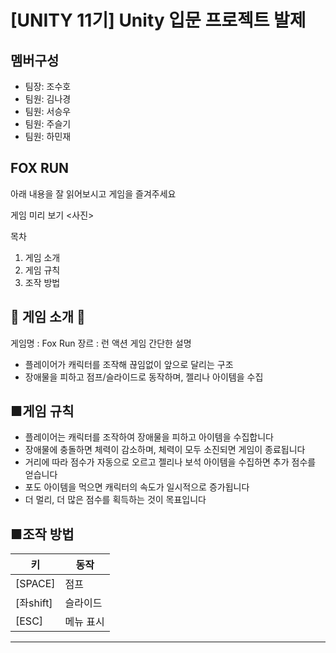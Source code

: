 # [UNITY 11기] Unity 입문 프로젝트 발제

## 멤버구성
- 팀장: 조수호
- 팀원: 김나경
- 팀원: 서승우
- 팀원: 주슬기
- 팀원: 하민재

## FOX RUN
아래 내용을 잘 읽어보시고 게임을 즐겨주세요

게임 미리 보기
<사진>

목차
1. 게임 소개
2. 게임 규칙
3. 조작 방법

## **🦊 게임 소개 🦊**
게임명 : Fox Run
장르 : 런 액션 게임
간단한 설명
- 플레이어가 캐릭터를 조작해 끊임없이 앞으로 달리는 구조
- 장애물을 피하고 점프/슬라이드로 동작하며, 젤리나 아이템을 수집

## ■게임 규칙
- 플레이어는 캐릭터를 조작하여 장애물을 피하고 아이템을 수집합니다
- 장애물에 충돌하면 체력이 감소하며, 체력이 모두 소진되면 게임이 종료됩니다
- 거리에 따라 점수가 자동으로 오르고 젤리나 보석 아이템을 수집하면 추가 점수를 얻습니다
- 포도 아이템을 먹으면 캐릭터의 속도가 일시적으로 증가됩니다
- 더 멀리, 더 많은 점수를 획득하는 것이 목표입니다

## ■조작 방법

| 키          | 동작        |
|-------------|-------------|
| [SPACE]     | 점프        |
| [좌shift]   | 슬라이드    |
| [ESC]       | 메뉴 표시   |
-------------------------------------









